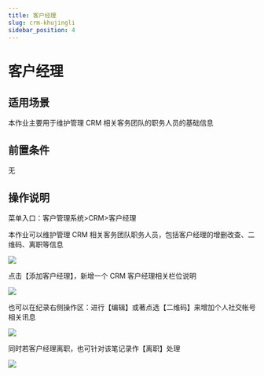 ```yaml
---
title: 客户经理
slug: crm-khujingli
sidebar_position: 4
---
```



# 客户经理

## 适用场景

本作业主要用于维护管理 CRM 相关客务团队的职务人员的基础信息

## 前置条件

无

## 操作说明

菜单入口：客户管理系统&gt;CRM&gt;客户经理

本作业可以维护管理 CRM 相关客务团队职务人员，包括客户经理的增删改查、二维码、离职等信息

<img src="/assets/IGbbbZ7yqoNWfvxyizUcuRS9nyd.png" src-width="3232" src-height="1526" align="center"/>

点击【添加客户经理】，新增一个 CRM 客户经理相关栏位说明

<img src="/assets/JKmtbvyCIok0Zpxo8z8cqF42nNE.png" src-width="3258" src-height="1704" align="center"/>

也可以在纪录右侧操作区：进行【编辑】或著点选【二维码】来增加个人社交帐号相关讯息

<img src="/assets/EhHLb8Curo42pkx4hhzc0G6Cn3f.png" src-width="3228" src-height="882" align="center"/>

同时若客户经理离职，也可针对该笔记录作【离职】处理

<img src="/assets/NGDgbGblpohwV1xGobDc9BjrnZg.png" src-width="3248" src-height="1068" align="center"/>

